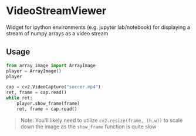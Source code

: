 # VideoStreamViewer
Widget for ipython environments (e.g. jupyter lab/notebook) for displaying a stream of numpy arrays as a video stream


## Usage
```python
from array_image import ArrayImage
player = ArrayImage()
player
```
```python
cap = cv2.VideoCapture("soccer.mp4")
ret, frame = cap.read()
while ret:
    player.show_frame(frame)
    ret, frame = cap.read()
```
> Note: You'll likely need to utilize `cv2.resize(frame, (h,w))` to scale down the image as the `show_frame` function is quite slow
